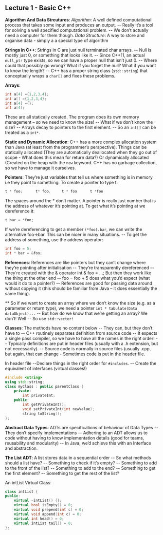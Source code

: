 ## Lecture 1 - Basic C++

**Algorithm And Data Strcutures**: _Algorithm_: A well defined computational process that takes some input and produces an output. -- Really it’s a tool for solving a well specified computational problem. -- We don’t actually need a computer for them though. _Data Structure_: A way to store and organise data - simply a a special type of algorithm

**Strings in C++**: Strings in C are just null terminated char arrays. -- Null is mostly just 0, or something that looks like it. -- Since C++11, an actual `null_ptr` type exists, so we can have a proper null that isn’t just 0. -- Where could that possibly go wrong? What if you forget the null? What if you want to know the length? -- C++ has a proper string class (`std::string`) that conceptually wraps a `char[]` and fixes these problems.

**Arrays**:

```cpp
int a[4] ={1,2,3,4};
int a[] ={1,2,3,4};
int a[4] ={};
int a[4];
```

These are all statically created. The program does its own memory management – so we need to know the size! -- What if we don’t know the size? -- Arrays decay to pointers to the first element. -- So an `int[]` can be treated as a `int*`.

**Static and Dynamic Allocation**: C++ has a more complex allocation system than Java (at least from the programmer’s perspective). Things can be statically allocated (They are automatically deallocated when they go out of scope - What does this mean for return data?) Or dynamically allocated (Created on the heap with the `new` keyword. C++ has no garbage collection, so we have to manage it ourselves.

**Pointers**: They’re just variables that tell us where something is in memory i.e they point to something. To create a pointer to type t:

```cpp
t * foo;      t* foo,     t * foo      t *foo
```

The spaces around the \* don’t matter. A pointer is really just number that is the address of whatever it’s pointing at. To get what it’s pointing at we dereference it:

```cpp
t bar = *foo;
```

If we’re dereferencing to get a member `(*foo).bar`, we can write the alternative foo->bar. This can be nicer in many situations. -- To get the address of something, use the address operator:

```cpp
int foo = 5;
int * bar = &foo;
```

**References**: References are like pointers but they can’t change where they’re pointing after initialisation -- They’re transparently dereferenced -- They’re created with the & operator int & foo = ...; But then they work like the thing at the other end -- foo = foo + 5 does what you’d expect (what would it do to a pointer?) -- References are good for passing data around without copying it (this should be familiar from Java – it does essentially the same thing).

\*\* So if we want to create an array where we don’t know the size (e.g. as a parameter or return type), we need a pointer `int * tabulate(Data dataObject)...` -- But how do we know that we’re getting an array? We don’t! Well -- So use `std::vector!`

**Classes**: The methods have no content below -- They can, but they don’t have to -- C++ routinely separates definition from source code -- It expects a single pass compiler, so we have to have all the names in the right order! -- Typically definitions are put in header files (usually with a .h extension, but not necessarily). -- Source code is normally in source files (usually .cpp, but again, that can change - Sometimes code is put in the header file.

In header file --Declare things in the right order for `#includes`. -- Create the equivalent of interfaces (virtual classes!)

```cpp
#include <string>
using std::string;
class myClass : public parentClass {
    private:
        int privateInt;
    public:
        int getPrivateInt();
        void setPrivateInt(int newValue);
        string toString();
};
```

**Abstract Data Types**: ADTs are specifications of behaviour of Data Types -- They don’t specify implementations -- Adhering to an ADT allows us to code without having to know implementation details (good for teams, reusability and modularity) -- In Java, we’d achieve this with an Interface and abstraction.

**The List ADT**: A list stores data in a sequential order -- So what methods should a list have? -- Something to check if it’s empty? -- Something to add to the front of the list? -- Something to add to the end? -- Something to get the first element? -- Something to get the rest of the list?

An intList Virtual Class:

```cpp
class intList {
public:
    virtual ~intList() {};
    virtual bool isEmpty() = 0;
    virtual void prepend(int c) = 0;
    virtual void append(int c) = 0;
    virtual int head() = 0;
    virtual intList tail() = 0;
};
```
